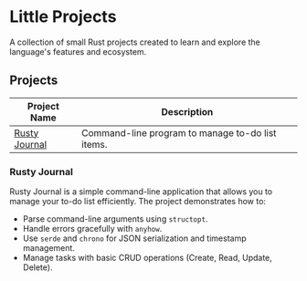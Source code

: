 # Little Projects

A collection of small Rust projects created to learn and explore the language's features and ecosystem.

## Projects

| Project Name                                 | Description                                      |
|---------------------------------------------|--------------------------------------------------|
| [Rusty Journal](projects/rusty-journal)     | Command-line program to manage to-do list items.|

### Rusty Journal
Rusty Journal is a simple command-line application that allows you to manage your to-do list efficiently. The project demonstrates how to:
- Parse command-line arguments using `structopt`.
- Handle errors gracefully with `anyhow`.
- Use `serde` and `chrono` for JSON serialization and timestamp management.
- Manage tasks with basic CRUD operations (Create, Read, Update, Delete).